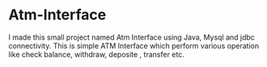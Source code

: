 # Atm-Interface
I made this small project named Atm Interface using  Java, Mysql and jdbc connectivity. This is simple ATM Interface which perform various operation like check balance, withdraw,  deposite , transfer etc.
